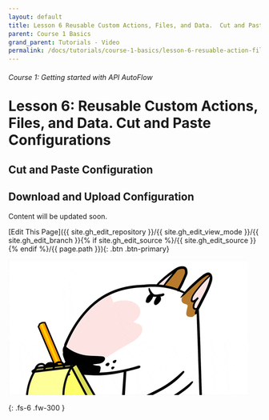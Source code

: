 ```yaml
---
layout: default
title: Lesson 6 Reusable Custom Actions, Files, and Data.  Cut and Paste Configurations
parent: Course 1 Basics
grand_parent: Tutorials - Video
permalink: /docs/tutorials/course-1-basics/lesson-6-resuable-action-file-data
---
```

<h6>Course 1: Getting started with API AutoFlow</h6>
<h1 style="margin-top:0">Lesson 6: Reusable Custom Actions, Files, and Data.  Cut and Paste Configurations</h1>


## Cut and Paste Configuration




## Download and Upload Configuration




Content will be updated soon.

[Edit This Page]({{ site.gh_edit_repository }}/{{ site.gh_edit_view_mode }}/{{ site.gh_edit_branch }}{% if site.gh_edit_source %}/{{ site.gh_edit_source }}{% endif %}/{{ page.path }}){: .btn .btn-primary}


![Be the First](/assets/images/blank-page.gif)


{: .fs-6 .fw-300 }